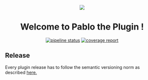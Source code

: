 
<div align="center">
<img src="https://gitlab.com/uploads/-/system/project/avatar/14122118/pablo.jpg?width=88"/>
<h1>Welcome to Pablo the Plugin !</h1>

[![pipeline status](https://gitlab.com/tresorio/platform/pablo/badges/dev/pipeline.svg)](https://gitlab.com/tresorio/platform/pablo/commits/dev)
[![coverage report](https://gitlab.com/tresorio/platform/pablo/badges/dev/coverage.svg)](https://gitlab.com/tresorio/platform/pablo/commits/dev)

</div>


<h2>Release</h2>
<p>Every plugin release has to follow the semantic versioning norm as described <a href="https://semver.org/">here.</a></p>